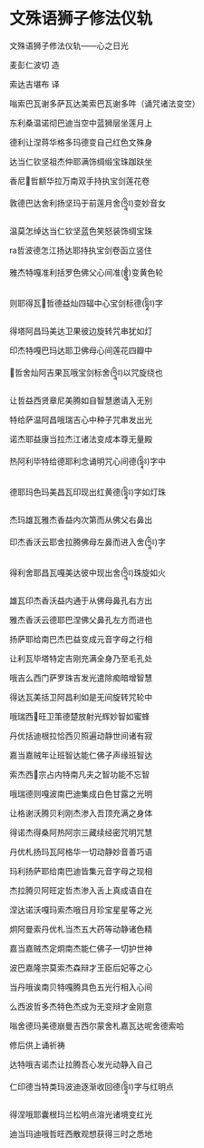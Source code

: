 # 文殊语狮子修法仪轨

文殊语狮子修法仪轨——心之日光

麦彭仁波切 造

索达吉堪布 译

嗡索巴瓦谢多萨瓦达美索巴瓦谢多吽（诵咒诸法变空）

东利桑温诺彻巴迪当空中蓝狮层坐莲月上

德利让涅蒋华格多玛德变自己红色文殊身

达当仁钦坚祖杰仲耶满饰绸缎宝珠跏趺坐

香尼󶀀哲额华拉万南双手持执宝剑莲花卷

敦德巴达舍利扬坚玛于前莲月舍\(ཧྲཱིཿ\)变妙音女

温莫怎绰达当仁钦坚蓝色笑怒装饰绸宝珠

ra哲波德怎江扬达耶持执宝剑卷函立竖住

雅杰特嘎准利括罗色佛父心间准\(བྷྲཱུྃ\)变黄色轮

则耶得瓦󶀀哲德益灿四辐中心宝剑标德\(དྷཱིཿ\)字

得塔阿昌玛美达卫果彼边旋转咒串犹如灯

印杰特嘎巴玛达耶卫佛母心间莲花四瓣中

󶀀哲舍灿阿吉果瓦哦宝剑标舍\(ཧྲཱིཿ\)以咒旋绕也

让哲益西贤章尼美腾如自智慧邀请入无别

特给萨温阿昌哦瑞吉心中种子咒串发出光

诺杰耶益康当拉杰江诸法变成本尊无量殿

热阿利毕特给德耶利念诵明咒心间德\(དྷཱིཿ\)字中

德耶玛色玛美昌瓦印现出红黄德\(དྷཱིཿ\)字如灯珠

杰玛雄瓦雅杰香益内次第而从佛父右鼻出

印杰香沃云耶舍拉腾佛母左鼻而进入舍\(ཧྲཱིཿ\)字

得利舍耶昌瓦嘎美达彼中现出舍\(ཧྲཱིཿ\)珠旋如火

雄瓦印杰香沃益内通于从佛母鼻孔右方出

雅杰香沃云德耶巴涅佛父鼻孔左方而进也

扬萨耶给南巴杰巴益变成元音字母之行相

让利瓦毕塔特定吉刚充满全身乃至毛孔处

哦吉么西门萨罗珠吉发光遣除痴暗增智慧

得达瓦美括卫阿昌利如是无间旋转咒轮中

哦瑞西󶀀旺卫策德楚放射光辉妙智如蜜蜂

丹优括迪根拉恰西贝照遍动静世间诸有寂

嘉当嘉贼年让班智达能仁佛子声缘班智达

索杰西󶀀宗占内特南凡夫之智功能不忘智

哦瑞德则嘎波南巴迪集成白色甘露之光明

让格谢沃腾贝利刚杰渗入吾顶充满之身体

得诺杰得桑阿热阿宗三藏续经密咒明咒慧

丹优札扬玛瓦阿格华一切动静妙音善巧语

玛利扬萨耶给南巴迪皆集元音字母之现相

杰拉腾贝阿旺定哲杰渗入舌上真成语自在

涅达诺沃嘎玛索杰哦日月珍宝星星等之光

炯阿曼索丹优札当杰五大药等动静诸色精

嘉当嘉贼杰定炯南杰能仁佛子一切护世神

波巴嘉隆宗莫索杰森辩才王臣后妃等之心

当丹哦诶南贝特嘎腾具色五光行相入心间

么西波哲多杰特色杰成为无变辩才金刚意

嗡舍德玛美德崩曼吉西尔蒙舍札嘉瓦达呢舍德索哈

修后供上诵祈祷

达特哦吉诺杰让拉腾吾心发光动静入自己

仁印德当特类玛波迪逐渐收回德\(དྷཱིཿ\)字与红明点

得涅哦耶囊根玛兰松明点溶光诸境变红光

迪当玛迪哦哲旺西散观想获得三时之悉地

